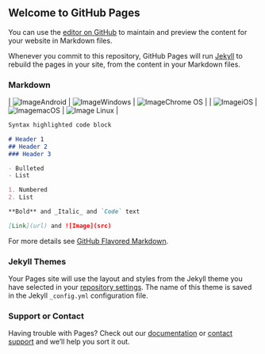 ## Welcome to GitHub Pages

You can use the [editor on GitHub](https://github.com/wgredlong/wgredlong.github.io/edit/master/index.md) to maintain and preview the content for your website in Markdown files.

Whenever you commit to this repository, GitHub Pages will run [Jekyll](https://jekyllrb.com/) to rebuild the pages in your site, from the content in your Markdown files.

### Markdown

| ![Image](https://getoutline.org/modern/img/platform-android.svg)Android |  ![Image](https://getoutline.org/modern/img/platform-android.svg)Windows |  ![Image](https://getoutline.org/modern/img/platform-android.svg)Chrome OS |
|  ![Image](https://getoutline.org/modern/img/platform-android.svg)iOS |  ![Image](https://getoutline.org/modern/img/platform-android.svg)macOS | ![Image](https://getoutline.org/modern/img/platform-android.svg) Linux |

```markdown
Syntax highlighted code block

# Header 1
## Header 2
### Header 3

- Bulleted
- List

1. Numbered
2. List

**Bold** and _Italic_ and `Code` text

[Link](url) and ![Image](src)
```

For more details see [GitHub Flavored Markdown](https://guides.github.com/features/mastering-markdown/).

### Jekyll Themes

Your Pages site will use the layout and styles from the Jekyll theme you have selected in your [repository settings](https://github.com/wgredlong/wgredlong.github.io/settings). The name of this theme is saved in the Jekyll `_config.yml` configuration file.

### Support or Contact

Having trouble with Pages? Check out our [documentation](https://help.github.com/categories/github-pages-basics/) or [contact support](https://github.com/contact) and we’ll help you sort it out.
